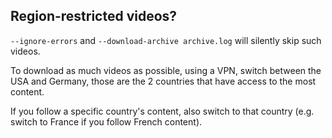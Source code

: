 ## Region-restricted videos?

`--ignore-errors` and `--download-archive archive.log` will silently skip such videos.

To download as much videos as possible, using a VPN, switch between the USA and Germany, those are the 2 countries that have access to the most content.

If you follow a specific country's content, also switch to that country (e.g. switch to France if you follow French content). 

